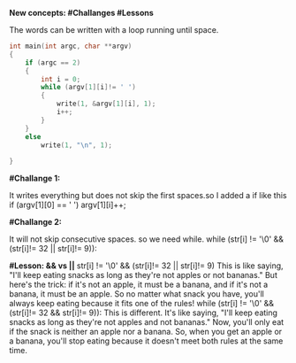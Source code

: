 **New concepts: #Challanges #Lessons**

The words can be written with a loop running until space.  
```c
int main(int argc, char **argv)
{
	if (argc == 2)
	{
		int i = 0;
		while (argv[1][i]!= ' ')
		{
			write(1, &argv[1][i], 1);
			i++;
		}
	}
	else
		write(1, "\n", 1);
	
}
```
**#Challange 1:**

It writes everything but does not skip the first spaces.so I added a if like this 
if (argv[1][0] == ' ')
argv[1][i]++;

**#Challange 2:**

It will not skip consecutive spaces. so we need while.
while (str[i] != '\0' && (str[i]!= 32 || str[i]!= 9)):

**#Lesson: && vs ||**
str[i] != '\0' && (str[i]!= 32 || str[i]!= 9)
This is like saying, "I'll keep eating snacks as long as they're not apples or not bananas." But here's the trick: if it's not an apple, it must be a banana, and if it's not a banana, it must be an apple. So no matter what snack you have, you'll always keep eating because it fits one of the rules!
while (str[i] != '\0' && (str[i]!= 32 && str[i]!= 9)):
This is different. It's like saying, "I'll keep eating snacks as long as they're not apples and not bananas." Now, you'll only eat if the snack is neither an apple nor a banana. So, when you get an apple or a banana, you'll stop eating because it doesn't meet both rules at the same time.
